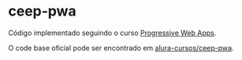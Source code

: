 # ceep-pwa

Código implementado seguindo o curso [Progressive Web Apps](https://www.alura.com.br/curso-online-progressive-webapp-offline).

O code base oficial pode ser encontrado em [alura-cursos/ceep-pwa](https://github.com/alura-cursos/ceep-pwa).
